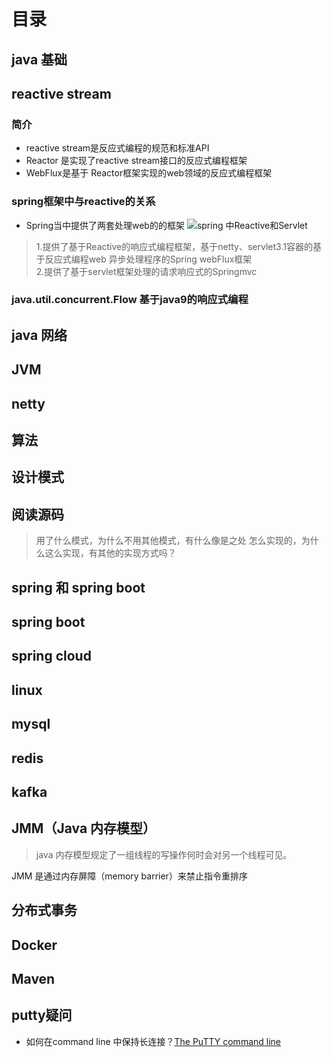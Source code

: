 
# 目录

## java 基础
## reactive stream
### 简介
* reactive stream是反应式编程的规范和标准API 
* Reactor 是实现了reactive stream接口的反应式编程框架
* WebFlux是基于 Reactor框架实现的web领域的反应式编程框架
### spring框架中与reactive的关系
* Spring当中提供了两套处理web的的框架
![spring 中Reactive和Servlet](https://spring.io/images/diagram-reactive-1290533f3f01ec9c57baf2cc9ea9fa2f.svg)
> 1.提供了基于Reactive的响应式编程框架，基于netty、servlet3.1容器的基于反应式编程web 异步处理程序的Spring webFlux框架  
> 2.提供了基于servlet框架处理的请求响应式的Springmvc
### java.util.concurrent.Flow 基于java9的响应式编程
## java 网络
## JVM
## netty
## 算法
## 设计模式
## 阅读源码
> 用了什么模式，为什么不用其他模式，有什么像是之处
> 怎么实现的，为什么这么实现，有其他的实现方式吗？
## spring 和 spring boot
## spring boot
## spring cloud
## linux
## mysql
## redis
## kafka
## JMM（Java 内存模型）
> java 内存模型规定了一组线程的写操作何时会对另一个线程可见。

JMM 是通过内存屏障（memory barrier）来禁止指令重排序
## 分布式事务
## Docker
## Maven

## putty疑问
* 如何在command line 中保持长连接？[The PuTTY command line](https://the.earth.li/~sgtatham/putty/0.76/htmldoc/Chapter3.html#using-cmdline)







